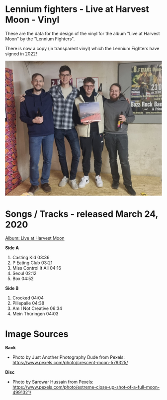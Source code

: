 # Lennium fighters - Live at Harvest Moon - Vinyl
These are the data for the design of the vinyl for the album "Live at Harvest Moon" by the "Lennium Fighters".

There is now a copy (in transparent vinyl) which the Lennium Fighters have signed in 2022!

![Album Signed](album_signed.jpeg)

# Songs / Tracks - released March 24, 2020
[Album: Live at Harvest Moon](https://lenniumfighters.bandcamp.com/album/live-at-harvest-moon)

**Side A**
1. Casting Kid 03:36
2. P Eating Club 03:21
3. Miss Control It All 04:16
4. Seoul 02:12
5. Box 04:52

**Side B**
1. Crooked 04:04
2. Pillepalle 04:38
3. Am I Not Creative 06:34
4. Mein Thüringen 04:03


# Image Sources
**Back**
- Photo by Just Another Photography Dude from Pexels: https://www.pexels.com/photo/crescent-moon-579325/
  
**Disc**
- Photo by Sarowar Hussain from Pexels: https://www.pexels.com/photo/extreme-close-up-shot-of-a-full-moon-4991321/

